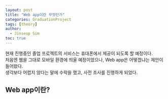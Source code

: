 ```yaml
---
layout: post
title: "Web app이란 무엇인가"
categories: GraduationProject
tags: [theory]
author:
  - Jinseop Sim
toc: true
---
```

현재 진행중인 졸업 프로젝트의 서비스는 휴대폰에서 제공이 되도록 할 예정이다.  
처음엔 웹을 그대로 모바일 환경에 띄울 예정이었으나, Web app은 어떻겠냐는 제안이 들어왔다.  
생각보다 어렵지 않다는 말에 수락을 했고, 사전 조사를 진행하게 되었다.  

## Web app이란?